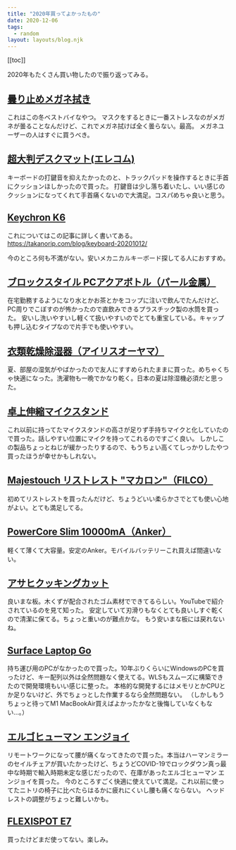 ```yaml
---
title: "2020年買ってよかったもの"
date: 2020-12-06
tags:
  - random
layout: layouts/blog.njk
---
```


[[toc]]

2020年もたくさん買い物したので振り返ってみる。

## [曇り止めメガネ拭き](https://www.amazon.co.jp/dp/B089QM51ZT/ref=cm_sw_r_tw_dp_.Ko1Fb68R4YNY?_x_encoding=UTF8&psc=1)

これはこの冬ベストバイなやつ。
マスクをするときに一番ストレスなのがメガネが曇ることなんだけど、これでメガネ拭けば全く曇らない。最高。
メガネユーザーの人はすぐに買うべき。

## [超大判デスクマット(エレコム)](https://www.amazon.co.jp/dp/B0754DVKV2/ref=cm_sw_r_tw_dp_xXo1Fb1BSA2PS?_x_encoding=UTF8&psc=1)

キーボードの打鍵音を抑えたかったのと、トラックパッドを操作するときに手首にクッションほしかったので買った。
打鍵音は少し落ち着いたし、いい感じのクッションになってくれて手首痛くないので大満足。コスパめちゃ良いと思う。

## [Keychron K6](https://www.keychron.com/products/keychron-k6-wireless-mechanical-keyboard)

これについてはこの記事に詳しく書いてある。
https://takanorip.com/blog/keyboard-20201012/

今のところ何も不満がない。安いメカニカルキーボード探してる人におすすめ。

## [ブロックスタイル PCアクアボトル（パール金属）](https://www.amazon.co.jp/dp/B0076E1TRG/ref=cm_sw_r_tw_dp_x_GYo1FbCAE5M5Z)

在宅勤務するようになり水とかお茶とかをコップに注いで飲んでたんだけど、PC周りでこぼすのが怖かったので直飲みできるプラスチック製の水筒を買った。
安いし洗いやすいし軽くて扱いやすいのでとても重宝している。キャップも押し込むタイプなので片手でも使いやすい。

## [衣類乾燥除湿器（アイリスオーヤマ）](https://www.amazon.co.jp/dp/B0194P7RCU/ref=cm_sw_r_tw_dp_dlC_mZo1Fb8B0BWR5?_x_encoding=UTF8&psc=1)

夏、部屋の湿気がやばかったので友人にすすめられたままに買った。めちゃくちゃ快適になった。洗濯物も一晩でかなり乾く。日本の夏は除湿機必須だと思った。

## [卓上伸縮マイクスタンド](https://www.amazon.co.jp/dp/B072151KG5/ref=cm_sw_r_tw_dp_x_p0o1FbS6YQNG5)

これ以前に持ってたマイクスタンドの高さが足りず手持ちマイクと化していたので買った。話しやすい位置にマイクを持ってこれるのですごく良い。
しかしこの製品ちょっとねじが緩かったりするので、もうちょい高くてしっかりしたやつ買ったほうが幸せかもしれない。

## [Majestouch リストレスト "マカロン"（FILCO）](https://www.amazon.co.jp/dp/B07LB3M4SM/ref=cm_sw_r_tw_dp_x_10o1FbA6Z3FZA)

初めてリストレストを買ったんだけど、ちょうどいい柔らかさでとても使い心地がよい。とても満足してる。

## [PowerCore Slim 10000mA（Anker）](https://www.amazon.co.jp/dp/B0851B8QGT/ref=cm_sw_r_tw_dp_x_h3o1FbFK98DK1)

軽くて薄くて大容量。安定のAnker。モバイルバッテリーこれ買えば間違いない。

## [アサヒクッキングカット](https://www.amazon.co.jp/dp/B000KL7Q9C/ref=cm_sw_r_tw_dp_x_h4o1FbD5V1YZE)

良いまな板。木くずが配合されたゴム素材でできてるらしい。YouTubeで紹介されているのを見て知った。
安定していて刃滑りもなくとても良いしすぐ乾くので清潔に保てる。ちょっと重いのが難点かな。
もう安いまな板には戻れないね。

## [Surface Laptop Go](https://www.microsoft.com/ja-jp/p/surface-laptop-go/94fc0bdgq7wv)

持ち運び用のPCがなかったので買った。10年ぶりくらいにWindowsのPCを買ったけど、キー配列以外は全然問題なく使えてる。WLSもスムーズに構築できたので開発環境もいい感じに整った。
本格的な開発するにはメモリとかCPUとか足りないけど、外でちょっとした作業するなら全然問題ない。
（しかしもうちょっと待ってM1 MacBookAir買えばよかったかなと後悔していなくもない…。）

## [エルゴヒューマン エンジョイ](https://www.ergohuman.jp/product/ergohuman_enjoy.php)

リモートワークになって腰が痛くなってきたので買った。本当はハーマンミラーのセイルチェアが買いたかったけど、ちょうどCOVID-19でロックダウン真っ最中な時期で輸入時期未定な感じだったので、在庫があったエルゴヒューマン エンジョイを買った。
今のところすごく快適に使えていて満足。これ以前に使ってたニトリの椅子に比べたらはるかに疲れにくいし腰も痛くならない。
ヘッドレストの調整がちょっと難しいかも。

## [FLEXISPOT E7](https://flexispot.jp/e7-set.html)

買ったけどまだ使ってない。楽しみ。